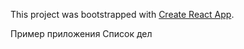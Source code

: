 This project was bootstrapped with [Create React App](https://github.com/facebookincubator/create-react-app).

Пример приложения Список дел